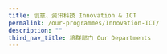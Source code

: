 ```yaml
---
title: 创意、资讯科技 Innovation & ICT
permalink: /our-programmes/Innovation-ICT/
description: ""
third_nav_title: 培群部门 Our Departments
---
```









